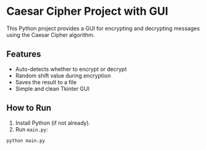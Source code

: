 # Caesar Cipher Project with GUI

This Python project provides a GUI for encrypting and decrypting messages using the Caesar Cipher algorithm.

## Features
- Auto-detects whether to encrypt or decrypt
- Random shift value during encryption
- Saves the result to a file
- Simple and clean Tkinter GUI

## How to Run
1. Install Python (if not already).
2. Run `main.py`:
```bash
python main.py
